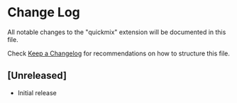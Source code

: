 # Change Log

All notable changes to the "quickmix" extension will be documented in this file.

Check [Keep a Changelog](http://keepachangelog.com/) for recommendations on how to structure this file.

## [Unreleased]

- Initial release